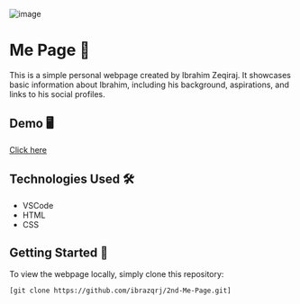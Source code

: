 ![image](https://github.com/ibrazqrj/2nd-Me-Page/assets/153816768/0c68e76f-9ad3-4559-b0db-61148c639822)

# Me Page 👤

This is a simple personal webpage created by Ibrahim Zeqiraj. It showcases basic information about Ibrahim, including his background, aspirations, and links to his social profiles.

## Demo 🖥️
[Click here](https://ibrazqrj.github.io/2nd-Me-Page/)


## Technologies Used 🛠️

- VSCode
- HTML
- CSS

## Getting Started 🚀

To view the webpage locally, simply clone this repository:

```bash
[git clone https://github.com/ibrazqrj/2nd-Me-Page.git]
